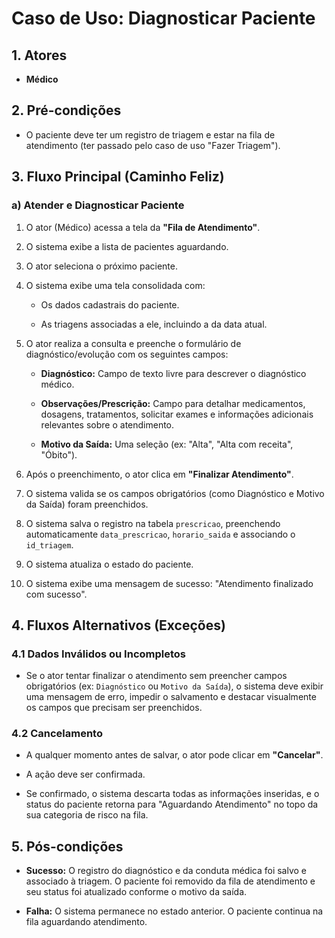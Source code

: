 # Caso de Uso: Diagnosticar Paciente

## 1. Atores

-   **Médico**
    

## 2. Pré-condições
  
-   O paciente deve ter um registro de triagem e estar na fila de atendimento (ter passado pelo caso de uso "Fazer Triagem").
    

## 3. Fluxo Principal (Caminho Feliz)

### a) Atender e Diagnosticar Paciente

1.  O ator (Médico) acessa a tela da **"Fila de Atendimento"**.
    
2.  O sistema exibe a lista de pacientes aguardando.
    
3.  O ator seleciona o próximo paciente.
    
4.  O sistema exibe uma tela consolidada com:
    
    -   Os dados cadastrais do paciente.
        
    -  As triagens associadas a ele, incluindo a da data atual.
        
5.  O ator realiza a consulta e preenche o formulário de diagnóstico/evolução com os seguintes campos:
    
    -   **Diagnóstico:** Campo de texto livre para descrever o diagnóstico médico.
        
    -   **Observações/Prescrição:** Campo para detalhar medicamentos, dosagens, tratamentos, solicitar exames e informações adicionais relevantes sobre o atendimento.
        
    -   **Motivo da Saída:** Uma seleção (ex: "Alta", "Alta com receita", "Óbito").
        
6.  Após o preenchimento, o ator clica em **"Finalizar Atendimento"**.
    
7.  O sistema valida se os campos obrigatórios (como Diagnóstico e Motivo da Saída) foram preenchidos.
    
8.  O sistema salva o registro na tabela `prescricao`, preenchendo automaticamente `data_prescricao`, `horario_saida` e associando o `id_triagem`.
    
9.  O sistema atualiza o estado do paciente.
    
10.  O sistema exibe uma mensagem de sucesso: "Atendimento finalizado com sucesso".
    

## 4. Fluxos Alternativos (Exceções)
  

### 4.1 Dados Inválidos ou Incompletos

-   Se o ator tentar finalizar o atendimento sem preencher campos obrigatórios (ex: `Diagnóstico` ou `Motivo da Saída`), o sistema deve exibir uma mensagem de erro, impedir o salvamento e destacar visualmente os campos que precisam ser preenchidos.
    

### 4.2 Cancelamento

-   A qualquer momento antes de salvar, o ator pode clicar em **"Cancelar"**.
    
-   A ação deve ser confirmada.
    
-   Se confirmado, o sistema descarta todas as informações inseridas, e o status do paciente retorna para "Aguardando Atendimento" no topo da sua categoria de risco na fila.
    

## 5. Pós-condições

-   **Sucesso:** O registro do diagnóstico e da conduta médica foi salvo e associado à triagem. O paciente foi removido da fila de atendimento e seu status foi atualizado conforme o motivo da saída.
    
-   **Falha:** O sistema permanece no estado anterior. O paciente continua na fila aguardando atendimento.
